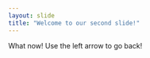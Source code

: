 ```yaml
---
layout: slide
title: "Welcome to our second slide!"
---
```

What now!
Use the left arrow to go back!
